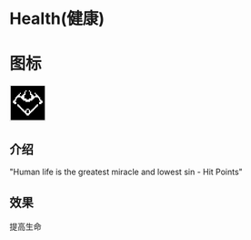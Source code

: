 # Health(健康)

# 图标

![Health](assetes/stats/Health.png)

## 介绍

"Human life is the greatest miracle and lowest sin - Hit Points"

## 效果

提高生命